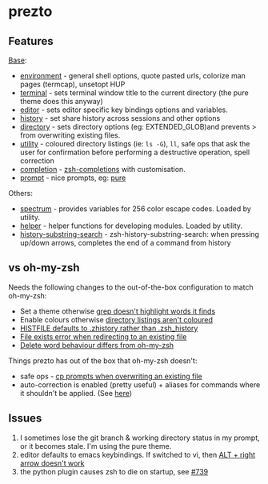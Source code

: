 # prezto

## Features

[Base](https://github.com/sorin-ionescu/prezto/blob/a3a51bdf6c485ff60153e80b66915626fcbacd4f/runcoms/zpreztorc#L32):
* [environment](https://github.com/sorin-ionescu/prezto/tree/master/modules/environment) - general shell options, quote pasted urls, colorize man pages (termcap), unsetopt HUP
* [terminal](https://github.com/sorin-ionescu/prezto/tree/master/modules/terminal) - sets terminal window title to the current directory (the pure theme does this anyway)
* [editor](https://github.com/sorin-ionescu/prezto/tree/master/modules/editor) - sets editor specific key bindings options and variables.
* [history](https://github.com/sorin-ionescu/prezto/tree/master/modules/histhistory) - set share history across sessions and other options
* [directory](https://github.com/sorin-ionescu/prezto/tree/master/modules/directory) - sets directory options (eg: EXTENDED_GLOB)and prevents > from overwriting existing files.
* [utility](https://github.com/sorin-ionescu/prezto/tree/master/modules/utility) - coloured directory listings (ie: `ls -G`), `ll`, safe ops that ask the user for confirmation before performing a destructive operation, spell correction
* [completion](https://github.com/sorin-ionescu/prezto/tree/master/modules/completion) - [zsh-completions](https://github.com/zsh-users/zsh-completions) with customisation.
* [prompt](https://github.com/sorin-ionescu/prezto/tree/master/modules/prompt) - nice prompts, eg: [pure](https://github.com/sindresorhus/pure)

Others:
* [spectrum](https://github.com/sorin-ionescu/prezto/tree/master/modules/spectrum) - provides variables for 256 color escape codes. Loaded by utility.
* [helper](https://github.com/sorin-ionescu/prezto/tree/master/modules/helper) - helper functions for developing modules. Loaded by utility. 
* [history-substring-search](https://github.com/sorin-ionescu/prezto/tree/master/modules/history-substring-search) - zsh-history-substring-search: when pressing up/down arrows, completes the end of a command from history

## vs oh-my-zsh

Needs the following changes to the out-of-the-box configuration to match oh-my-zsh:
* Set a theme otherwise [grep doesn't highlight words it finds](https://github.com/sorin-ionescu/prezto/issues/1764)
* Enable colours otherwise [directory listings aren't coloured](https://github.com/sorin-ionescu/prezto/issues/1765)
* [HISTFILE defaults to .zhistory rather than .zsh_history](https://github.com/sorin-ionescu/prezto/issues/1766)
* [File exists error when redirecting to an existing file](https://github.com/sorin-ionescu/prezto/issues/1767)
* [Delete word behaviour differs from oh-my-zsh](https://github.com/sorin-ionescu/prezto/issues/1774)

Things prezto has out of the box that oh-my-zsh doesn't:
* safe ops - [cp prompts when overwriting an existing file](https://github.com/sorin-ionescu/prezto/issues/1845)
* auto-correction is enabled (pretty useful) + aliases for commands where it shouldn't be applied. (See [here](https://github.com/sorin-ionescu/prezto/blob/f4ca9ebfc913453f98ba6912a8c42684fd742cc1/modules/utility/init.zsh#L13))

## Issues

1. I sometimes lose the git branch & working directory status in my prompt, or it becomes stale. I'm using the pure theme.
1. editor defaults to emacs keybindings. If switched to vi, then [ALT + right arrow doesn't work](https://github.com/sorin-ionescu/prezto/issues/1763)
1. the python plugin causes zsh to die on startup, see [#739](https://github.com/sorin-ionescu/prezto/issues/739) 
